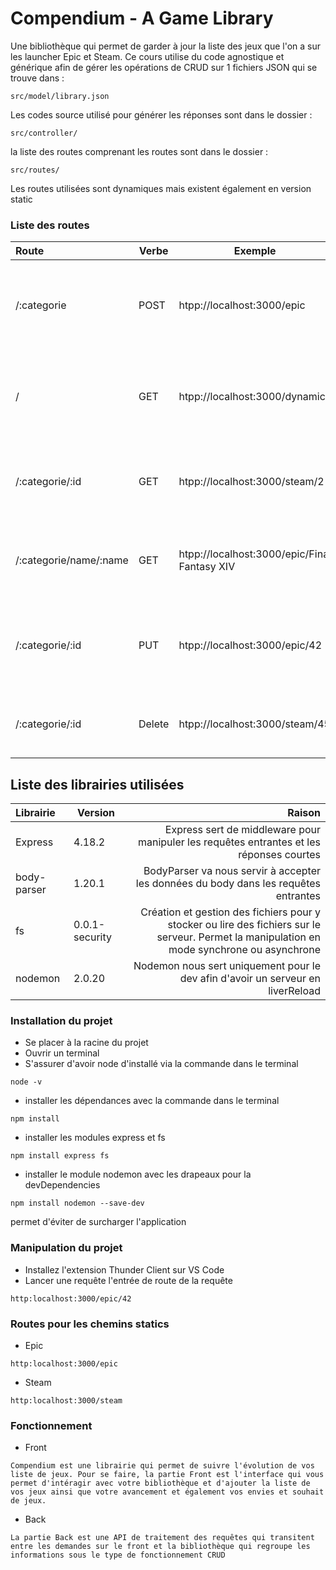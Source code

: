 Compendium - A Game Library
=========================
Une bibliothèque qui permet de garder à jour la liste des jeux que l'on a sur les launcher Epic et Steam. 
Ce cours utilise du code agnostique et générique afin de gérer les opérations de CRUD sur 1 fichiers JSON qui se trouve dans : 

````
src/model/library.json
````
Les codes source utilisé pour générer les réponses sont dans le dossier : 
````
src/controller/
````
la liste des routes comprenant les routes sont dans le dossier :
````
src/routes/
````

Les routes utilisées sont dynamiques mais existent également en version static
### Liste des routes
| Route | Verbe | Exemple | Explications |
|:-----|-----|-----|-----:|
|/:categorie |POST| htpp://localhost:3000/epic | Cette route permet de créer une entrée dans un tableau dans un fichier| 
|/ |GET | htpp://localhost:3000/dynamic/ | Cette route permet de récupérer toutes les données dans un fichier| 
|/:categorie/:id |GET | htpp://localhost:3000/steam/2 | Cette route permet d'afficher les données d'un tableau  par son Id| 
|/:categorie/name/:name |GET | htpp://localhost:3000/epic/Final Fantasy XIV | Cette route permet de récupérer les données d'une entrée par son nom| 
|/:categorie/:id |PUT | htpp://localhost:3000/epic/42 | Cette route permet de mettre à jour toutes le statut d'un jeu par son Id| 
|/:categorie/:id |Delete | htpp://localhost:3000/steam/45 | Cette route permet de supprimer un jeu par son Id| 
 
## Liste des librairies utilisées
| Librairie | Version | Raison | 
|:-----|----|-----:|
|Express |4.18.2 | Express sert de middleware pour manipuler les requêtes entrantes et les réponses courtes| 
|body-parser |1.20.1 | BodyParser va nous servir à accepter les données du body dans les requêtes entrantes| 
|fs | 0.0.1-security | Création et gestion des fichiers pour y stocker ou lire des fichiers sur le serveur. Permet la manipulation en mode synchrone ou asynchrone |
| nodemon | 2.0.20 |Nodemon nous sert uniquement pour le dev afin d'avoir un serveur en liverReload |

### Installation du projet
* Se placer à la racine du projet
* Ouvrir un terminal
* S'assurer d'avoir node d'installé via la commande dans le terminal
```
node -v
```
* installer les dépendances avec la commande dans le terminal
````
npm install
````
* installer les modules express et fs
````
npm install express fs
````
* installer le module nodemon avec les drapeaux pour la devDependencies
````
npm install nodemon --save-dev
````
permet d'éviter de surcharger l'application
### Manipulation du projet
* Installez l'extension Thunder Client sur VS Code
* Lancer une requête l'entrée de route de la requête
````
http:localhost:3000/epic/42
````
### Routes pour les chemins statics
* Epic
`````
http:localhost:3000/epic
`````
* Steam
`````
http:localhost:3000/steam
`````
### Fonctionnement
* Front
````
Compendium est une librairie qui permet de suivre l'évolution de vos liste de jeux. Pour se faire, la partie Front est l'interface qui vous permet d'intéragir avec votre bibliothèque et d'ajouter la liste de vos jeux ainsi que votre avancement et également vos envies et souhait de jeux.
````
* Back
````
La partie Back est une API de traitement des requêtes qui transitent entre les demandes sur le front et la bibliothèque qui regroupe les informations sous le type de fonctionnement CRUD
````
